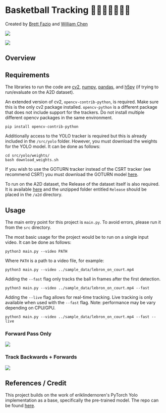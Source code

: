 # Basketball Tracking 🏀⛹🏻‍♀️⛹🏿‍♂️

Created by [Brett Fazio](http://linkedin.com/in/brett-fazio/) and [William Chen](https://www.linkedin.com/in/william-chen-6474a216b/)

![](assets/bron.gif)

![](assets/davis.gif)

## Overview

## Requirements 

The libraries to run the code are [cv2](https://pypi.org/project/opencv-python/), [numpy](https://numpy.org/), [pandas](https://pandas.pydata.org/), and [h5py](https://www.h5py.org/) (if trying to run/evaluate on the A2D dataset). 

An extended version of cv2, ```opencv-contrib-python```, is required. Make sure this is the only cv2 package installed. ```opencv-python``` is a different package that does not include support for the trackers. Do not install multiple different opencv packages in the same environment.
```
pip install opencv-contrib-python
```

Additionally access to the YOLO tracker is required but this is already included in the `/src/yolo` folder. However, you must download the weights for the YOLO model. It can be done as follows:

```
cd src/yolo/weights/
bash download_weights.sh
```

If you wish to use the GOTURN tracker instead of the CSRT tracker (we recommend CSRT) you must download the GOTURN model [here](https://github.com/Mogball/goturn-files).

To run on the A2D dataset, the Release of the dataset itself is also required. It is available [here](https://web.eecs.umich.edu/~jjcorso/r/a2d/) and the unzipped folder entitled `Release` should be placed in the `/a2d` directory.

## Usage

The main entry point for this project is `main.py`. To avoid errors, please run it from the `src` directory. 

The most basic usage for the project would be to run on a single input video. It can be done as follows:

```
python3 main.py --video PATH
```

Where `PATH` is a path to a video file, for example:

```
python3 main.py --video ../sample_data/lebron_on_court.mp4
```

Adding the `--fast` flag only tracks the ball in frames after the first detection. 
```
python3 main.py --video ../sample_data/lebron_on_court.mp4 --fast
```

Adding the `--live` flag allows for real-time tracking. Live tracking is only available when used with the `--fast` flag.
Note: performance may be vary depending on CPU/GPU.
```
python3 main.py --video ../sample_data/lebron_on_court.mp4 --fast --live
```

### Forward Pass Only
![](assets/forwards.gif) 

### Track Backwards + Forwards
![](assets/full.gif)

## References / Credit

This project builds on the work of eriklindernoren's PyTorch Yolo implementation as a base, specifically the pre-trained model. The repo can be found [here](https://github.com/eriklindernoren/PyTorch-YOLOv3).
